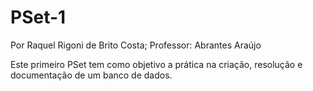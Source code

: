 # PSet-1
Por Raquel Rigoni de Brito Costa;
 Professor: Abrantes Araújo

Este primeiro PSet tem como objetivo a prática na criação, resolução e documentação de um banco de dados.
